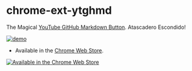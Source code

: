 # chrome-ext-ytghmd
The Magical [YouTube GitHub Markdown Button][storepage]. Atascadero Escondido!

[![demo][screenshot]][storepage]

+ Available in the [Chrome Web Store][storepage].

[![Available in the Chrome Web Store][storelogo]][storepage]

[storepage]: https://chrome.google.com/webstore/detail/youtube-github-markdown-b/iikknlipbkecnjnfhimdolankojmailj

[storelogo]: https://cloud.githubusercontent.com/assets/7258373/6788162/ee497942-d154-11e4-934d-ef386061181d.png "Available in the Chrome Web Store"

[screenshot]: https://cloud.githubusercontent.com/assets/7258373/8866931/976f7300-3177-11e5-9127-1d9cf3dc1e36.png

